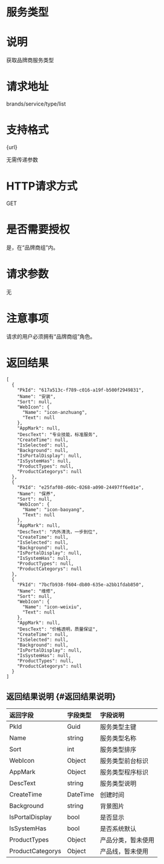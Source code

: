 # 服务类型

# 说明

获取品牌商服务类型

# 请求地址

brands/service/type/list

# 支持格式

{url}

无需传递参数

# HTTP请求方式

GET

# 是否需要授权

是，在“品牌商组”内。

# 请求参数

无

# 注意事项

请求的用户必须拥有“品牌商组”角色。

# 返回结果

```
[
  {
    "PkId": "617a513c-f789-c016-a19f-b500f2949831",
    "Name": "安装",
    "Sort": null,
    "WebIcon": {
      "Name": "icon-anzhuang",
      "Text": null
    },
    "AppMark": null,
    "DescText": "专业技能，标准服务",
    "CreateTime": null,
    "IsSelected": null,
    "Background": null,
    "IsPortalDisplay": null,
    "IsSystemHas": null,
    "ProductTypes": null,
    "ProductCategorys": null
  },
  {
    "PkId": "e25faf08-d60c-0268-a090-24497ff6e01e",
    "Name": "保养",
    "Sort": null,
    "WebIcon": {
      "Name": "icon-baoyang",
      "Text": null
    },
    "AppMark": null,
    "DescText": "内外清洗，一步到位",
    "CreateTime": null,
    "IsSelected": null,
    "Background": null,
    "IsPortalDisplay": null,
    "IsSystemHas": null,
    "ProductTypes": null,
    "ProductCategorys": null
  },
  {
    "PkId": "7bcfb938-f604-db80-635e-a2bb1fdab850",
    "Name": "维修",
    "Sort": null,
    "WebIcon": {
      "Name": "icon-weixiu",
      "Text": null
    },
    "AppMark": null,
    "DescText": "价格透明，质量保证",
    "CreateTime": null,
    "IsSelected": null,
    "Background": null,
    "IsPortalDisplay": null,
    "IsSystemHas": null,
    "ProductTypes": null,
    "ProductCategorys": null
  }
]
```

## 返回结果说明 {#返回结果说明}

| 返回字段 | 字段类型 | 字段说明 |
| :--- | :--- | :--- |
| PkId | Guid | 服务类型主键 |
| Name | string | 服务类型名称 |
| Sort | int | 服务类型排序 |
| WebIcon | Object | 服务类型前台标识 |
| AppMark | Object | 服务类型程序标识 |
| DescText | string | 服务类型说明 |
| CreateTime | DateTime | 创建时间 |
| Background | string | 背景图片 |
| IsPortalDisplay | bool | 是否显示 |
| IsSystemHas | bool | 是否系统默认 |
| ProductTypes | Object | 产品分类，暂未使用 |
| ProductCategorys | Object | 产品线，暂未使用 |



